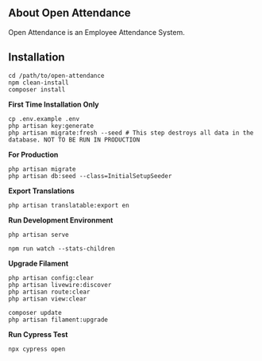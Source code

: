 ## About Open Attendance
Open Attendance is an Employee Attendance System.

## Installation

```
cd /path/to/open-attendance
npm clean-install
composer install
```

**First Time Installation Only**
```
cp .env.example .env
php artisan key:generate
php artisan migrate:fresh --seed # This step destroys all data in the database. NOT TO BE RUN IN PRODUCTION
```

**For Production**
```
php artisan migrate
php artisan db:seed --class=InitialSetupSeeder
```

**Export Translations**
```
php artisan translatable:export en
```

**Run Development Environment**
```
php artisan serve
```
```
npm run watch --stats-children
```
**Upgrade Filament**
```
php artisan config:clear
php artisan livewire:discover
php artisan route:clear
php artisan view:clear
```
```
composer update
php artisan filament:upgrade
```

**Run Cypress Test**
```
npx cypress open
```
